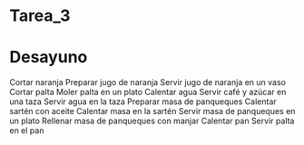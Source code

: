 # Tarea_3
Desayuno
===
Cortar naranja 
Preparar jugo de naranja
Servir jugo de naranja en un vaso
Cortar palta
Moler palta en un plato
Calentar agua
Servir café y azúcar en una taza
Servir agua en la taza
Preparar masa de panqueques
Calentar sartén con aceite
Calentar masa en la sartén 
Servir masa de panqueques en un plato
Rellenar masa de panqueques con manjar
Calentar pan
Servir palta en el pan
